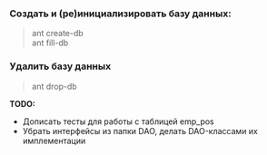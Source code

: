 ### Cоздать и (ре)инициализировать базу данных:
> ant create-db  
ant fill-db

### Удалить базу данных
> ant drop-db

**TODO:**
* Дописать тесты для работы с таблицей emp_pos 
* Убрать интерфейсы из папки DAO, делать DAO-классами их имплементации
